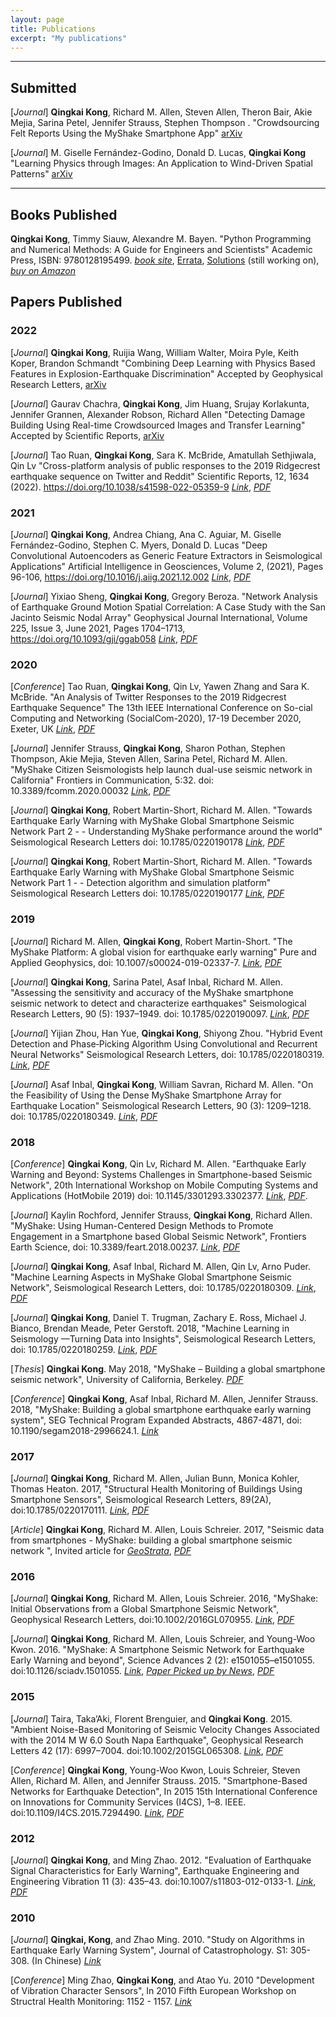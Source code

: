 ```yaml
---
layout: page
title: Publications
excerpt: "My publications"
---
```


<!--- 
---

## In Progress


-->

---

## Submitted

[*Journal*] **Qingkai Kong**, Richard M. Allen, Steven Allen, Theron Bair, Akie Mejia, Sarina Petel, Jennifer Strauss, Stephen Thompson . "Crowdsourcing Felt Reports Using the MyShake Smartphone App" [arXiv](https://arxiv.org/abs/2204.12675)

[*Journal*] M. Giselle Fernández-Godino, Donald D. Lucas, **Qingkai Kong** "Learning Physics through Images: An Application to Wind-Driven Spatial Patterns" [arXiv](https://arxiv.org/abs/2202.01762)

---

## Books Published

**Qingkai Kong**, Timmy Siauw, Alexandre M. Bayen. "Python Programming and Numerical Methods: A Guide for Engineers and Scientists" Academic Press, ISBN: 9780128195499. [*book site*](https://pythonnumericalmethods.berkeley.edu/notebooks/Index.html), [Errata](https://docs.google.com/spreadsheets/d/1ngYw863fKHCjWCtvHUN3iJB1CqpfUgkfn_N2afgtZLs/edit?usp=sharing), [Solutions](https://github.com/qingkaikong/PythonNumericalMethod_Solutions) (still working on), [*buy on Amazon*](https://www.amazon.com/Python-Programming-Numerical-Methods-Scientists/dp/0128195495/)    

## Papers Published

### 2022

[*Journal*] **Qingkai Kong**, Ruijia Wang, William Walter, Moira Pyle, Keith Koper, Brandon Schmandt "Combining Deep Learning with Physics Based Features in Explosion-Earthquake Discrimination" Accepted by Geophysical Research Letters, [arXiv](http://arxiv.org/abs/2203.06347)

[*Journal*] Gaurav Chachra, **Qingkai Kong**, Jim Huang, Srujay Korlakunta, Jennifer Grannen, Alexander Robson, Richard Allen "Detecting Damage Building Using Real-time Crowdsourced Images and Transfer Learning" Accepted by Scientific Reports, [arXiv](https://arxiv.org/abs/2110.05762)

[*Journal*] Tao Ruan, **Qingkai Kong**, Sara K. McBride, Amatullah Sethjiwala, Qin Lv "Cross-platform analysis of public responses to the 2019 Ridgecrest earthquake sequence on Twitter and Reddit" Scientific Reports, 12, 1634 (2022). https://doi.org/10.1038/s41598-022-05359-9 [*Link*](https://www.nature.com/articles/s41598-022-05359-9), [*PDF*](https://www.nature.com/articles/s41598-022-05359-9.pdf)

### 2021

[*Journal*] **Qingkai Kong**, Andrea Chiang, Ana C. Aguiar, M. Giselle Fernández-Godino, Stephen C. Myers, Donald D. Lucas "Deep Convolutional Autoencoders as Generic Feature Extractors in Seismological Applications" Artificial Intelligence in Geosciences, Volume 2, (2021), Pages 96-106, https://doi.org/10.1016/j.aiig.2021.12.002 [*Link*](https://www.sciencedirect.com/science/article/pii/S2666544121000319), [*PDF*](https://www.sciencedirect.com/sdfe/reader/pii/S2666544121000319/pdf)

[*Journal*] Yixiao Sheng, **Qingkai Kong**, Gregory Beroza. "Network Analysis of Earthquake Ground Motion Spatial Correlation: A Case Study with the San Jacinto Seismic Nodal Array" Geophysical Journal International, Volume 225, Issue 3, June 2021, Pages 1704–1713, https://doi.org/10.1093/gji/ggab058 [*Link*](https://academic.oup.com/gji/article-abstract/225/3/1704/6134073), [*PDF*](https://www.dropbox.com/s/hvxgnuce2cbk64i/20_Sheng_et_al_Geophysical_Journal_International_2021.pdf?dl=0)



### 2020    

[*Conference*] Tao Ruan, **Qingkai Kong**, Qin Lv, Yawen Zhang and Sara K. McBride. "An Analysis of Twitter Responses to the 2019 Ridgecrest Earthquake Sequence" The 13th IEEE International Conference on So-cial Computing and Networking (SocialCom-2020), 17-19 December 2020, Exeter, UK [*Link*](https://ieeexplore.ieee.org/document/9443903), [*PDF*](https://conferences.computer.org/ispapub/pdfs/ISPA-BDCloud-SocialCom-SustainCom2020-61uthIiswrO37XTCl0drpO/319900a810/319900a810.pdf)  

[*Journal*] Jennifer Strauss, **Qingkai Kong**, Sharon Pothan, Stephen Thompson, Akie Mejia, Steven Allen, Sarina Petel, Richard M. Allen. "MyShake Citizen Seismologists help launch dual-use seismic network in California" Frontiers in Communication, 5:32. doi: 10.3389/fcomm.2020.00032 [*Link*](https://www.frontiersin.org/articles/10.3389/fcomm.2020.00032/full), [*PDF*](https://www.frontiersin.org/articles/10.3389/fcomm.2020.00032/pdf)  

[*Journal*] **Qingkai Kong**, Robert Martin-Short, Richard M. Allen. "Towards Earthquake Early Warning with MyShake Global Smartphone Seismic Network Part 2 - - Understanding MyShake performance around the world" Seismological Research Letters doi: 10.1785/0220190178 [*Link*](https://pubs.geoscienceworld.org/ssa/srl/article/doi/10.1785/0220190178/586596/Toward-Global-Earthquake-Early-Warning-with-the), [*PDF*](https://www.dropbox.com/s/931uhewhz6xc84f/18_Kong_et_al_Seismological_Research_Letters_part2_2020_.pdf?dl=0)  

[*Journal*] **Qingkai Kong**, Robert Martin-Short, Richard M. Allen. "Towards Earthquake Early Warning with MyShake Global Smartphone Seismic Network Part 1 - - Detection algorithm and simulation platform" Seismological Research Letters doi:   10.1785/0220190177 [*Link*](https://pubs.geoscienceworld.org/ssa/srl/article/doi/10.1785/0220190177/586591/Toward-Global-Earthquake-Early-Warning-with-the), [*PDF*](https://www.dropbox.com/s/4dp3urpy836gcl5/17_Kong_et_al_Seismological_Research_Letters_part1_2020_.pdf?dl=0)  


### 2019  

[*Journal*] Richard M. Allen, **Qingkai Kong**, Robert Martin-Short. "The MyShake Platform: A global vision for earthquake early warning" Pure and Applied Geophysics, doi: 10.1007/s00024-019-02337-7. [*Link*](https://link.springer.com/article/10.1007%2Fs00024-019-02337-7), [*PDF*](https://www.dropbox.com/s/cyoughij31t74ru/15_Allen_et_al_PAG_2019.pdf?dl=0)

[*Journal*] **Qingkai Kong**, Sarina Patel, Asaf Inbal, Richard M. Allen. "Assessing the sensitivity and accuracy of the MyShake smartphone seismic network to detect and characterize earthquakes" Seismological Research Letters, 90 (5): 1937–1949. doi: 10.1785/0220190097. [*Link*](https://pubs.geoscienceworld.org/ssa/srl/article/90/5/1937/573153/Assessing-the-Sensitivity-and-Accuracy-of-the), [*PDF*](https://www.dropbox.com/s/3db60r106rkx5ge/14_Kong_et_al_SRL_2019.pdf?dl=0)

[*Journal*] Yijian Zhou, Han Yue, **Qingkai Kong**, Shiyong Zhou. "Hybrid Event Detection and Phase‐Picking Algorithm Using Convolutional and Recurrent Neural Networks" Seismological Research Letters, doi: 10.1785/0220180319. [*Link*](https://pubs.geoscienceworld.org/ssa/srl/article-abstract/569837/hybrid-event-detection-and-phase-picking-algorithm?redirectedFrom=fulltext), [*PDF*](https://www.dropbox.com/s/dnloy5ki54pj6fw/13_Zhou_et_al_SRL_2019.pdf?dl=0)

[*Journal*] Asaf Inbal, **Qingkai Kong**, William Savran, Richard M. Allen. "On the Feasibility of Using the Dense MyShake Smartphone Array for Earthquake Location" Seismological Research Letters, 90 (3): 1209–1218. doi: 10.1785/0220180349. [*Link*](https://pubs.geoscienceworld.org/ssa/srl/article-abstract/569836/on-the-feasibility-of-using-the-dense-myshake?redirectedFrom=fulltext), [*PDF*](https://www.dropbox.com/s/8wig1wj6qwemxow/12_Inbal_et_al_SRL_2019.pdf?dl=0)

### 2018

[*Conference*] **Qingkai Kong**, Qin Lv, Richard M. Allen. "Earthquake Early Warning and Beyond: Systems Challenges in Smartphone-based Seismic Network", 20th International Workshop on Mobile Computing Systems and Applications (HotMobile 2019) doi: 10.1145/3301293.3302377. [*Link*](https://dl.acm.org/doi/10.1145/3301293.3302377), [*PDF*](https://www.dropbox.com/s/8oe81urnp9fpg49/11_Kong_et_al_Hotmobile_2019.pdf?dl=0).  

[*Journal*] Kaylin Rochford, Jennifer Strauss, **Qingkai Kong**, Richard Allen. "MyShake: Using Human-Centered Design Methods to Promote Engagement in a Smartphone based Global Seismic Network", Frontiers Earth Science, doi: 10.3389/feart.2018.00237. [*Link*](https://www.frontiersin.org/articles/10.3389/feart.2018.00237/abstract), [*PDF*](https://www.dropbox.com/s/not4xrzs8juofsk/10_Rochford_et_al_2018.pdf?dl=0)

[*Journal*] **Qingkai Kong**, Asaf Inbal, Richard M. Allen, Qin Lv, Arno Puder. "Machine Learning Aspects in MyShake Global Smartphone Seismic Network", Seismological Research Letters, doi: 10.1785/0220180309. [*Link*](https://pubs.geoscienceworld.org/ssa/srl/article/567499/machine-learning-aspects-of-the-myshake-global), [*PDF*](https://www.dropbox.com/s/25plndrwrt5l50f/09_Kong_et_al_Seismological_Research_Letters_2018.pdf?dl=0)

[*Journal*] **Qingkai Kong**, Daniel T. Trugman, Zachary E. Ross, Michael J. Bianco, Brendan Meade, Peter Gerstoft. 2018, "Machine Learning in Seismology —Turning Data into Insights", Seismological Research Letters, doi: 10.1785/0220180259. [*Link*](https://pubs.geoscienceworld.org/ssa/srl/article/566430/machine-learning-in-seismology-turning-data-into), [*PDF*](https://www.dropbox.com/s/jshhngsgcx8lqez/08_Kong_et_al_Seismological_Research_Letters_2018.pdf?dl=0)

[*Thesis*] **Qingkai Kong**. May 2018, "MyShake – Building a global smartphone seismic network", University of California, Berkeley. [*PDF*](https://www.dropbox.com/s/tqsyq58wl2wm3nx/Dissertation_final_Qingkai.pdf?dl=0)

[*Conference*] **Qingkai Kong**, Asaf Inbal, Richard M. Allen, Jennifer Strauss. 2018, "MyShake: Building a global smartphone earthquake early warning system", SEG Technical Program Expanded Abstracts, 4867-4871, doi: 10.1190/segam2018-2996624.1. [*Link*](https://library.seg.org/doi/abs/10.1190/segam2018-2996624.1)


### 2017

[*Journal*] **Qingkai Kong**, Richard M. Allen, Julian Bunn, Monica Kohler, Thomas Heaton. 2017, "Structural Health Monitoring of Buildings Using Smartphone Sensors", Seismological Research Letters, 89(2A), doi:10.1785/0220170111. [*Link*](https://pubs.geoscienceworld.org/ssa/srl/article/525824/structural-health-monitoring-of-buildings-using), [*PDF*](https://www.dropbox.com/s/5egppzclsck9ngy/07_Kong_et_al_Seismological_Research_Letters_2017.pdf?dl=0) 

[*Article*] **Qingkai Kong**, Richard M. Allen, Louis Schreier. 2017, "Seismic data from smartphones - MyShake: building a global smartphone seismic network
", Invited article for [*GeoStrata*](http://cedb.asce.org/CEDBsearch/record.jsp?dockey=0367621), [*PDF*](https://www.dropbox.com/s/1vpazh9izc9sa96/06_Kong_et_al_GeoStrata_2017.pdf?dl=0)   

### 2016
[*Journal*] **Qingkai Kong**, Richard M. Allen, Louis Schreier. 2016, "MyShake: Initial Observations from a Global Smartphone Seismic Network", Geophysical Research Letters, doi:10.1002/2016GL070955. [*Link*](http://onlinelibrary.wiley.com/doi/10.1002/2016GL070955/full), [*PDF*](https://www.dropbox.com/s/oxfygdk7s4p1s28/05_Kong_et_al_Geophysical_Research_Letters_2016_withCover.pdf?dl=0)  

[*Journal*] **Qingkai Kong**, Richard M. Allen, Louis Schreier, and Young-Woo Kwon. 2016. "MyShake: A Smartphone Seismic Network for Earthquake Early Warning and beyond", Science Advances 2 (2): e1501055–e1501055. doi:10.1126/sciadv.1501055. [*Link*](http://advances.sciencemag.org/content/2/2/e1501055), [*Paper Picked up by News*](https://scienceadvances.altmetric.com/details/5524092/news), [*PDF*](https://www.dropbox.com/s/jwridsekn4j9gbh/04_Kong_et_al_Science_Advances_2016.pdf?dl=0)

### 2015
[*Journal*] Taira, Taka’Aki, Florent Brenguier, and **Qingkai Kong**. 2015. "Ambient Noise-Based Monitoring of Seismic Velocity Changes Associated with the 2014 M W 6.0 South Napa Earthquake", Geophysical Research Letters 42 (17): 6997–7004. doi:10.1002/2015GL065308. [*Link*](http://onlinelibrary.wiley.com/doi/10.1002/2015GL065308/full), [*PDF*](https://www.dropbox.com/s/sd0ygtrkpwgk2yf/03_Taira_et_al_Geophysical_Research_Letters_2015.pdf?dl=0)   

[*Conference*] **Qingkai Kong**, Young-Woo Kwon, Louis Schreier, Steven Allen, Richard M. Allen, and Jennifer Strauss. 2015. "Smartphone-Based Networks for Earthquake Detection", In 2015 15th International Conference on Innovations for Community Services (I4CS), 1–8. IEEE. doi:10.1109/I4CS.2015.7294490. [*Link*](http://ieeexplore.ieee.org/document/7294490/), [*PDF*](https://www.dropbox.com/s/uua0gzymp1r20u2/02_Kong_et_al_14CS_IEEE_2015.pdf?dl=0)   

### 2012
[*Journal*] **Qingkai Kong**, and Ming Zhao. 2012. "Evaluation of Earthquake Signal Characteristics for Early Warning", Earthquake Engineering and Engineering Vibration 11 (3): 435–43. doi:10.1007/s11803-012-0133-1. [*Link*](http://link.springer.com/article/10.1007/s11803-012-0133-1), [*PDF*](https://www.dropbox.com/s/y2sbob21s3embaf/01_Kong_et_al_Earthquake_Engineering_and_Engineering_Vibration_2012.pdf?dl=0)   


### 2010
[*Journal*] **Qingkai, Kong**, and Zhao Ming. 2010. "Study on Algorithms in Earthquake Early Warning System", Journal of Catastrophology.  S1: 305-308. (In Chinese) [*Link*](http://d.wanfangdata.com.cn/Conference/7384774)   

[*Conference*] Ming Zhao, **Qingkai Kong**, and Atao Yu. 2010 "Development of Vibration Character Sensors", In 2010 Fifth European Workshop on Structral Health Monitoring: 1152 - 1157. [*Link*](https://books.google.com/books?id=hzgUkd65iB0C&pg=PA1152&lpg=PA1152&dq=Development+of+Vibration+Character+Sensors&source=bl&ots=eBQve0cUWX&sig=TUt9QsnfcKsfo_yzmDvMAFRTGqQ&hl=en&sa=X&ved=0ahUKEwjepr3mroDPAhUBzGMKHXGIAJ0Q6AEIKTAC#v=onepage&q=Development%20of%20Vibration%20Character%20Sensors&f=false)    










